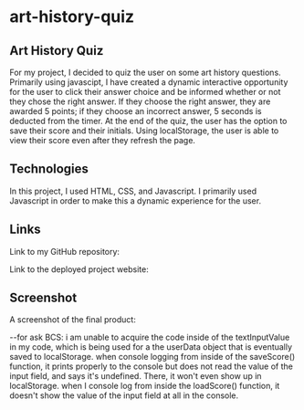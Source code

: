 # art-history-quiz

## Art History Quiz

For my project, I decided to quiz the user on some art history questions. Primarily using javascipt, I have created a dynamic interactive opportunity for the user to click their answer choice and be informed whether or not they chose the right answer. If they choose the right answer, they are awarded 5 points; if they choose an incorrect answer, 5 seconds is deducted from the timer. At the end of the quiz, the user has the option to save their score and their initials. Using localStorage, the user is able to view their score even after they refresh the page. 

## Technologies

In this project, I used HTML, CSS, and Javascript. I primarily used Javascript in order to make this a dynamic experience for the user.

## Links

Link to my GitHub repository: 

Link to the deployed project website: 

## Screenshot

A screenshot of the final product: 



--for ask BCS: i am unable to acquire the code inside of the textInputValue in my code, which is being used for a the userData object that is eventually saved to localStorage. when console logging from inside of the saveScore() function, it prints properly to the console but does not read the value of the input field, and says it's undefined. There, it won't even show up in localStorage. when I console log from inside the loadScore() function, it doesn't show the value of the input field at all in the console.